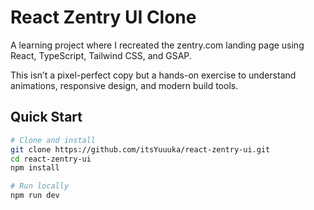# React Zentry UI Clone

A learning project where I recreated the zentry.com landing page using React, TypeScript, Tailwind CSS, and GSAP. 

This isn’t a pixel-perfect copy but a hands-on exercise to understand animations, responsive design, and modern build tools.

## Quick Start

```bash
# Clone and install
git clone https://github.com/itsYuuuka/react-zentry-ui.git
cd react-zentry-ui
npm install

# Run locally
npm run dev
